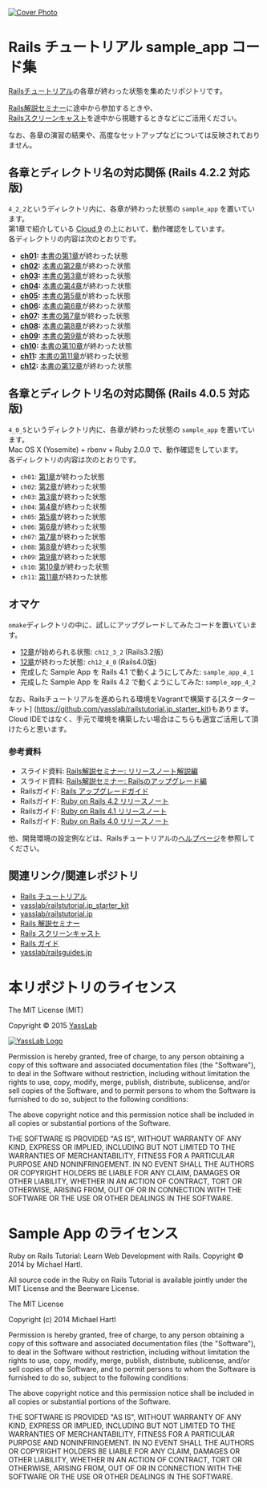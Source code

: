 [![Cover Photo](https://raw.githubusercontent.com/yasslab/sample_apps/master/cover.png)](http://railstutorial.jp/)

# Rails チュートリアル sample_app コード集

[Railsチュートリアル](http://railstutorial.jp/)の各章が終わった状態を集めたリポジトリです。   

[Rails解説セミナー](http://railstutorial.jp/seminars)に途中から参加するときや、   
[Railsスクリーンキャスト](http://railstutorial.jp/screencasts)を途中から視聴するときなどにご活用ください。

なお、各章の演習の結果や、高度なセットアップなどについては反映されておりません。

## 各章とディレクトリ名の対応関係 (Rails 4.2.2 対応版)

`4_2_2`というディレクトリ内に、各章が終わった状態の `sample_app` を置いています。   
第1章で紹介している [Cloud 9](https://c9.io/) の上において、動作確認をしています。   
各ディレクトリの内容は次のとおりです。

- __[ch01](https://github.com/yasslab/sample_apps/tree/master/4_2_2/ch01):__ [本書の第1章](http://railstutorial.jp/chapters/beginning?version=4.2#cha-beginning)が終わった状態
- __[ch02](https://github.com/yasslab/sample_apps/tree/master/4_2_2/ch02):__ [本書の第2章](http://railstutorial.jp/chapters/toy_app?version=4.2#top)が終わった状態
- __[ch03](https://github.com/yasslab/sample_apps/tree/master/4_2_2/ch03):__ [本書の第3章](http://railstutorial.jp/chapters/static_pages?version=4.2#cha-static_pages)が終わった状態
- __[ch04](https://github.com/yasslab/sample_apps/tree/master/4_2_2/ch04):__ [本書の第4章](http://railstutorial.jp/chapters/rails_flavored_ruby?version=4.2#cha-rails_flavored_ruby)が終わった状態
- __[ch05](https://github.com/yasslab/sample_apps/tree/master/4_2_2/ch05):__ [本書の第5章](http://railstutorial.jp/chapters/filling_in_the_layout?version=4.2#cha-filling_in_the_layout)が終わった状態
- __[ch06](https://github.com/yasslab/sample_apps/tree/master/4_2_2/ch06):__ [本書の第6章](http://railstutorial.jp/chapters/modeling_users?version=4.2#cha-modeling_users)が終わった状態
- __[ch07](https://github.com/yasslab/sample_apps/tree/master/4_2_2/ch07):__ [本書の第7章](http://railstutorial.jp/chapters/sign_up?version=4.2#cha-sign_up)が終わった状態
- __[ch08](https://github.com/yasslab/sample_apps/tree/master/4_2_2/ch09):__ [本書の第8章](http://railstutorial.jp/chapters/log_in_log_out?version=4.2#cha-log_in_log_out)が終わった状態
- __[ch09](https://github.com/yasslab/sample_apps/tree/master/4_2_2/ch09):__ [本書の第9章](http://railstutorial.jp/chapters/updating_and_deleting_users?version=4.2#cha-updating_showing_and_deleting_users)が終わった状態
- __[ch10](https://github.com/yasslab/sample_apps/tree/master/4_2_2/ch10):__ [本書の第10章](http://railstutorial.jp/chapters/account_activation_password_reset?version=4.2#cha-account_activation_and_password_reset)が終わった状態
- __[ch11](https://github.com/yasslab/sample_apps/tree/master/4_2_2/ch11):__ [本書の第11章](http://railstutorial.jp/chapters/user_microposts?version=4.2#cha-user_microposts)が終わった状態
- __[ch12](https://github.com/yasslab/sample_apps/tree/master/4_2_2/ch12):__ [本書の第12章](http://railstutorial.jp/chapters/following_users?version=4.2#cha-following_users)が終わった状態


## 各章とディレクトリ名の対応関係 (Rails 4.0.5 対応版)

`4_0_5`というディレクトリ内に、各章が終わった状態の `sample_app` を置いています。   
Mac OS X (Yosemite) + rbenv + Ruby 2.0.0 で、動作確認をしています。   
各ディレクトリの内容は次のとおりです。

- `ch01`: [第1章](http://railstutorial.jp/chapters/beginning?version=4.0#top)が終わった状態
- `ch02`: [第2章](http://railstutorial.jp/chapters/a-demo-app?version=4.0#top)が終わった状態
- `ch03`: [第3章](http://railstutorial.jp/chapters/static-pages?version=4.0#top)が終わった状態
- `ch04`: [第4章](http://railstutorial.jp/chapters/rails-flavored-ruby?version=4.0#top)が終わった状態
- `ch05`: [第5章](http://railstutorial.jp/chapters/filling-in-the-layout?version=4.0#top)が終わった状態
- `ch06`: [第6章](http://railstutorial.jp/chapters/modeling-users?version=4.0#top)が終わった状態
- `ch07`: [第7章](http://railstutorial.jp/chapters/sign-up?version=4.0#top)が終わった状態
- `ch08`: [第8章](http://railstutorial.jp/chapters/sign-in-sign-out?version=4.0#top)が終わった状態
- `ch09`: [第9章](http://railstutorial.jp/chapters/updating-showing-and-deleting-users?version=4.0#top)が終わった状態
- `ch10`: [第10章](http://railstutorial.jp/chapters/user-microposts?version=4.0#top)が終わった状態
- `ch11`: [第11章](http://railstutorial.jp/chapters/following-users?version=4.0#top)が終わった状態

## オマケ

`omake`ディレクトリの中に、試しにアップグレードしてみたコードを置いています。

- [12章](http://railstutorial.jp/chapters/supplement?version=3.2#top)が始められる状態: `ch12_3_2` (Rails3.2版)
- [12章](http://railstutorial.jp/chapters/supplement?version=3.2#top)が終わった状態: `ch12_4_0` (Rails4.0版)
- 完成した Sample App を Rails 4.1 で動くようにしてみた: `sample_app_4_1`
- 完成した Sample App を Rails 4.2 で動くようにしてみた: `sample_app_4_2`

なお、Railsチュートリアルを進められる環境をVagrantで構築する[スターターキット] (https://github.com/yasslab/railstutorial.jp_starter_kit)もあります。    
Cloud IDEではなく、手元で環境を構築したい場合はこちらも適宜ご活用して頂けたらと思います。

### 参考資料

- スライド資料: [Rails解説セミナー: リリースノート解説編](http://www.slideshare.net/yasulab/rails-50634204)
- スライド資料: [Rails解説セミナー: Railsのアップグレード編](http://www.slideshare.net/yasulab/rails-rails)
- Railsガイド: [Rails アップグレードガイド](http://railsguides.jp/upgrading_ruby_on_rails.html)
- Railsガイド: [Ruby on Rails 4.2 リリースノート](http://railsguides.jp/4_2_release_notes.html)
- Railsガイド: [Ruby on Rails 4.1 リリースノート](http://railsguides.jp/4_1_release_notes.html)
- Railsガイド: [Ruby on Rails 4.0 リリースノート](http://railsguides.jp/4_0_release_notes.html)

他、開発環境の設定例などは、Railsチュートリアルの[ヘルプページ](http://railstutorial.jp/help)を参照してください。


## 関連リンク/関連レポジトリ

- [Rails チュートリアル](http://railstutorial.jp)
- [yasslab/railstutorial.jp_starter_kit](https://github.com/yasslab/railstutorial.jp_starter_kit)
- [yasslab/railstutorial.jp](https://github.com/yasslab/railstutorial.jp)
- [Rails 解説セミナー](http://railstutorial.jp/seminars)
- [Rails スクリーンキャスト](http://railstutorial.jp/screencasts)
- [Rails ガイド](http://railsguides.jp)
- [yasslab/railsguides.jp](https://github.com/yasslab/railsguides.jp)

# 本リポジトリのライセンス

The MIT License (MIT)

Copyright &copy; 2015 [YassLab](http://yasslab.jp)

[![YassLab Logo](https://dl.dropboxusercontent.com/u/2819285/yasslab_logo_copy.png)](http://yasslab.jp)

Permission is hereby granted, free of charge, to any person obtaining a copy
of this software and associated documentation files (the "Software"), to deal
in the Software without restriction, including without limitation the rights
to use, copy, modify, merge, publish, distribute, sublicense, and/or sell
copies of the Software, and to permit persons to whom the Software is
furnished to do so, subject to the following conditions:

The above copyright notice and this permission notice shall be included in all
copies or substantial portions of the Software.

THE SOFTWARE IS PROVIDED "AS IS", WITHOUT WARRANTY OF ANY KIND, EXPRESS OR
IMPLIED, INCLUDING BUT NOT LIMITED TO THE WARRANTIES OF MERCHANTABILITY,
FITNESS FOR A PARTICULAR PURPOSE AND NONINFRINGEMENT. IN NO EVENT SHALL THE
AUTHORS OR COPYRIGHT HOLDERS BE LIABLE FOR ANY CLAIM, DAMAGES OR OTHER
LIABILITY, WHETHER IN AN ACTION OF CONTRACT, TORT OR OTHERWISE, ARISING FROM,
OUT OF OR IN CONNECTION WITH THE SOFTWARE OR THE USE OR OTHER DEALINGS IN THE
SOFTWARE.

# Sample App のライセンス

Ruby on Rails Tutorial: Learn Web Development with Rails. Copyright © 2014 by Michael Hartl.

All source code in the Ruby on Rails Tutorial is available jointly under the MIT License and the Beerware License.

The MIT License

Copyright (c) 2014 Michael Hartl

Permission is hereby granted, free of charge, to any person obtaining a copy
of this software and associated documentation files (the "Software"), to deal
in the Software without restriction, including without limitation the rights
to use, copy, modify, merge, publish, distribute, sublicense, and/or sell
copies of the Software, and to permit persons to whom the Software is
furnished to do so, subject to the following conditions:

The above copyright notice and this permission notice shall be included in
all copies or substantial portions of the Software.

THE SOFTWARE IS PROVIDED "AS IS", WITHOUT WARRANTY OF ANY KIND, EXPRESS OR
IMPLIED, INCLUDING BUT NOT LIMITED TO THE WARRANTIES OF MERCHANTABILITY,
FITNESS FOR A PARTICULAR PURPOSE AND NONINFRINGEMENT.  IN NO EVENT SHALL THE
AUTHORS OR COPYRIGHT HOLDERS BE LIABLE FOR ANY CLAIM, DAMAGES OR OTHER
LIABILITY, WHETHER IN AN ACTION OF CONTRACT, TORT OR OTHERWISE, ARISING FROM,
OUT OF OR IN CONNECTION WITH THE SOFTWARE OR THE USE OR OTHER DEALINGS IN
THE SOFTWARE.



